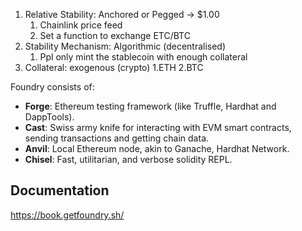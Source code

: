 1. Relative Stability: Anchored or Pegged -> $1.00
    1. Chainlink price feed
    2. Set a function to exchange ETC/BTC
2. Stability Mechanism: Algorithmic (decentralised)
    1. Ppl only mint the stablecoin with enough collateral
3. Collateral: exogenous (crypto)
    1.ETH
    2.BTC




Foundry consists of:

-   **Forge**: Ethereum testing framework (like Truffle, Hardhat and DappTools).
-   **Cast**: Swiss army knife for interacting with EVM smart contracts, sending transactions and getting chain data.
-   **Anvil**: Local Ethereum node, akin to Ganache, Hardhat Network.
-   **Chisel**: Fast, utilitarian, and verbose solidity REPL.

## Documentation

https://book.getfoundry.sh/



